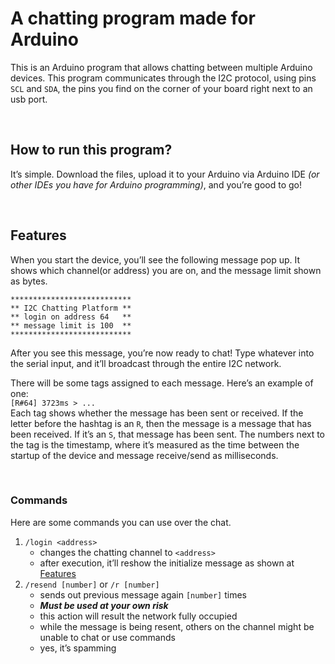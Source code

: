 # A chatting program made for Arduino

  This is an Arduino program that allows chatting between multiple Arduino devices. This program communicates through the I2C protocol, using pins `SCL` and `SDA`, the pins you find on the corner of your board right next to an usb port.

&nbsp;

## How to run this program?

  It’s simple. Download the files, upload it to your Arduino via Arduino IDE *(or other IDEs you have for Arduino programming)*, and you’re good to go!

&nbsp;

## Features

  When you start the device, you’ll see the following message pop up. It shows which channel(or address) you are on, and the message limit shown as bytes.
```
***************************
** I2C Chatting Platform **
** login on address 64   **
** message limit is 100  **
***************************
```
  After you see this message, you’re now ready to chat! Type whatever into the serial input, and it’ll broadcast through the entire I2C network.

  There will be some tags assigned to each message. Here’s an example of one:\
  `[R#64] 3723ms > ...`\
  Each tag shows whether the message has been sent or received. If the letter before the hashtag is an `R`, then the message is a message that has been received. If it’s an `S`, that message has been sent. The numbers next to the tag is the timestamp, where it’s measured as the time between the startup of the device and message receive/send as milliseconds.

&nbsp;

### Commands
  Here are some commands you can use over the chat.

  1. `/login <address>`
     * changes the chatting channel to `<address>`
     * after execution, it’ll reshow the initialize message as shown at [Features](#features)
  2. `/resend [number]` or `/r [number]`
	 * sends out previous message again `[number]` times
     * ***Must be used at your own risk***
     * this action will result the network fully occupied
     * while the message is being resent, others on the channel might be unable to chat or use commands
     * yes, it’s spamming